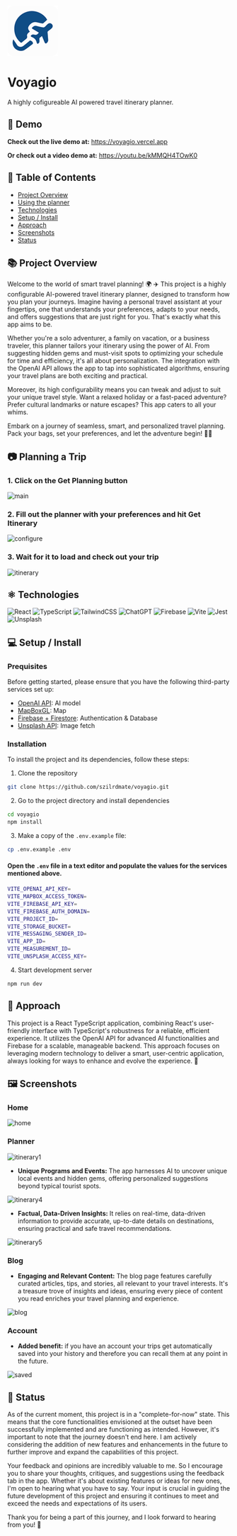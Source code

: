 ![Logo](public/icon114.png)

# Voyagio

A highly cofigureable AI powered travel itinerary planner.

## 🔗 Demo

**Check out the live demo at:** https://voyagio.vercel.app

**Or check out a video demo at:** https://youtu.be/kMMQH4TOwK0

## 📑 Table of Contents

- [Project Overview](#📚-project-overview)
- [Using the planner](#📷-planning-a-trip)
- [Technologies](#⚛️-technologies)
- [Setup / Install](#💻-setup--install)
- [Approach](#🚶-approach)
- [Screenshots](#🖼️-screenshots)
- [Status](#📶-status)

## 📚 Project Overview

Welcome to the world of smart travel planning! 🌍 ✈️ This project is a highly configurable AI-powered travel itinerary planner, designed to transform how you plan your journeys. Imagine having a personal travel assistant at your fingertips, one that understands your preferences, adapts to your needs, and offers suggestions that are just right for you. That's exactly what this app aims to be.

Whether you're a solo adventurer, a family on vacation, or a business traveler, this planner tailors your itinerary using the power of AI. From suggesting hidden gems and must-visit spots to optimizing your schedule for time and efficiency, it's all about personalization. The integration with the OpenAI API allows the app to tap into sophisticated algorithms, ensuring your travel plans are both exciting and practical.

Moreover, its high configurability means you can tweak and adjust to suit your unique travel style. Want a relaxed holiday or a fast-paced adventure? Prefer cultural landmarks or nature escapes? This app caters to all your whims.

Embark on a journey of seamless, smart, and personalized travel planning. Pack your bags, set your preferences, and let the adventure begin! 🌟🚀

## 📷 Planning a Trip

### 1. Click on the Get Planning button

![main](https://github.com/szilrdmate/voyagio/assets/147255010/f513686d-8b2d-4a89-bcdd-5c79a94b3ed2)

### 2. Fill out the planner with your preferences and hit Get Itinerary

![configure](https://github.com/szilrdmate/voyagio/assets/147255010/501760e0-9f19-4f49-8fd7-a175c8a9069d)

### 3. Wait for it to load and check out your trip

![itinerary](https://github.com/szilrdmate/voyagio/assets/147255010/0ab97c75-5493-4236-aa59-e9a0315d9238)

## ⚛️ Technologies

![React](https://img.shields.io/badge/react-%2320232a.svg?style=for-the-badge&logo=react&logoColor=%2361DAFB)
![TypeScript](https://img.shields.io/badge/TypeScript-007ACC?style=for-the-badge&logo=typescript&logoColor=white)
![TailwindCSS](https://img.shields.io/badge/tailwindcss-%2338B2AC.svg?style=for-the-badge&logo=tailwind-css&logoColor=white)
![ChatGPT](https://img.shields.io/badge/chatGPT-74aa9c?style=for-the-badge&logo=openai&logoColor=white)
![Firebase](https://img.shields.io/badge/firebase-%23039BE5.svg?style=for-the-badge&logo=firebase)
![Vite](https://img.shields.io/badge/vite-%23646CFF.svg?style=for-the-badge&logo=vite&logoColor=white)
![Jest](https://img.shields.io/badge/-jest-%23C21325?style=for-the-badge&logo=jest&logoColor=white)
![Unsplash](https://img.shields.io/badge/Unsplash-000000?style=for-the-badge&logo=Unsplash&logoColor=white)

## 💻 Setup / Install

### Prequisites

Before getting started, please ensure that you have the following third-party services set up:

- [OpenAI API](https://openai.com): AI model
- [MapBoxGL](https://mapbox.com/mapbox-gljs): Map
- [Firebase + Firestore](https://www.firebase.google.com/): Authentication & Database
- [Unsplash API](https://www.unspalsh.com/): Image fetch

### Installation

To install the project and its dependencies, follow these steps:

1.  Clone the repository

```bash
git clone https://github.com/szilrdmate/voyagio.git
```

2.  Go to the project directory and install dependencies

```bash
cd voyagio
npm install
```

3.  Make a copy of the `.env.example` file:

```bash
cp .env.example .env
```

#### Open the `.env` file in a text editor and populate the values for the services mentioned above.

```bash
VITE_OPENAI_API_KEY=
VITE_MAPBOX_ACCESS_TOKEN=
VITE_FIREBASE_API_KEY=
VITE_FIREBASE_AUTH_DOMAIN=
VITE_PROJECT_ID=
VITE_STORAGE_BUCKET=
VITE_MESSAGING_SENDER_ID=
VITE_APP_ID=
VITE_MEASUREMENT_ID=
VITE_UNSPLASH_ACCESS_KEY=
```

4.  Start development server

```bash
npm run dev
```

## 🚶 Approach

This project is a React TypeScript application, combining React's user-friendly interface with TypeScript's robustness for a reliable, efficient experience. It utilizes the OpenAI API for advanced AI functionalities and Firebase for a scalable, manageable backend. This approach focuses on leveraging modern technology to deliver a smart, user-centric application, always looking for ways to enhance and evolve the experience. 🚀

## 🖼️ Screenshots

### Home

![home](https://github.com/szilrdmate/voyagio/assets/147255010/e83fef08-dcb3-46c7-a851-d8a3cb657952)

### Planner

![itinerary1](https://github.com/szilrdmate/voyagio/assets/147255010/e8e7366e-072a-43e2-95da-cb6c8cd32a60)

- **Unique Programs and Events:** The app harnesses AI to uncover unique local events and hidden gems, offering personalized suggestions beyond typical tourist spots.

![itinerary4](https://github.com/szilrdmate/voyagio/assets/147255010/f1e109e4-c412-40c9-bbe4-cdc468990d7a)

- **Factual, Data-Driven Insights:** It relies on real-time, data-driven information to provide accurate, up-to-date details on destinations, ensuring practical and safe travel recommendations.

![itinerary5](https://github.com/szilrdmate/voyagio/assets/147255010/e197541a-a702-401f-9a0d-4c59a0ccaaf0)

### Blog

- **Engaging and Relevant Content:** The blog page features carefully curated articles, tips, and stories, all relevant to your travel interests. It's a treasure trove of insights and ideas, ensuring every piece of content you read enriches your travel planning and experience.

![blog](https://github.com/szilrdmate/voyagio/assets/147255010/a86eaca7-261a-437b-a088-e52d922d837d)

### Account

- **Added benefit:** if you have an account your trips get automatically saved into your history and therefore you can recall them at any point in the future.

![saved](https://github.com/szilrdmate/voyagio/assets/147255010/74565978-aa8b-445c-9fcf-aa42a3ed84a9)

## 📶 Status

As of the current moment, this project is in a "complete-for-now" state. This means that the core functionalities envisioned at the outset have been successfully implemented and are functioning as intended. However, it's important to note that the journey doesn't end here. I am actively considering the addition of new features and enhancements in the future to further improve and expand the capabilities of this project.

Your feedback and opinions are incredibly valuable to me. So I encourage you to share your thoughts, critiques, and suggestions using the feedback tab in the app. Whether it's about existing features or ideas for new ones, I'm open to hearing what you have to say. Your input is crucial in guiding the future development of this project and ensuring it continues to meet and exceed the needs and expectations of its users.

Thank you for being a part of this journey, and I look forward to hearing from you! 🌟
